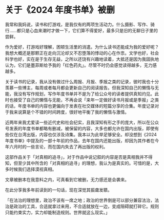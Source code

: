# 关于《2024 年度书单》被删

我常和我妈说，读书和打游戏，是我仅有的两项生活动力。什么摄影、写作、骑行……都只是心血来潮时才做一下，它们算不得爱好，最多只是旧的无聊日子里的尝鲜。

作为爱好，打游戏好理解，困顿生活里的消遣。为什么读书还能成为我的爱好呢？我想大概还是那颗正在走向沉沦却又不忍堕落的悸动的心在作祟。文学也好，社会科学也好，实在是于生存无益，之所以还饶有兴趣地读着，大抵还是因为我固执地认为，它们是墨菲斯给予我的「红色药丸」。尽管不时仍会感觉读得越多，无力感越多。

关于读书的记录，我从没有做过什么周报、月报、季报之类的记录，彼时我也十分羡慕一些博主，每周或者每月都会更新自己的阅读报告。但我深知自己的懒惰与无能，我没有写作规划，写作年度书单并不是为了给公众号的读者提供真知灼见。此时也接受了自己的懒惰与无能，不再会说「来年一定做好读书月报或是季报」之类的话，年度书单的内容也更偏向于发表在社交媒体的短篇分享的合集。年度记录对于我来说算是个不错的时间跨度，很好地平衡了我的懒惰与激情。

近两年来我尤爱读一些近代史和社会纪实，且我深知有形之手的庞大，所以在公众号发表的年度书单都略有删减，被保留的内容，大多也都允许在国内出版，即使有些仅在台湾出版，内容也仅涉及诗集。我本以为此举足够安全。却没想到《2024 年度书单》中提及的一部十年前的作品，去年在国内还能出版，却因为其作者在今年六月时的一些言论，而在国内失去了再出版的权利。

这部作品关于「对真相的追寻」，对于作品中说记叙的内容是否是真相我并不得知，但至少其中所含的「对真相的追寻」的理想，我认为是真实的。可惜的是，大多时候我们选择漠视真相。

文章被删本在我意料之内，可真看到它被删，无力感还是会袭来。

在此分享我多年前读到的一句话，现在深觉其振聋发聩。

「在法治的理想里，政治不该有一席之地；政治的世界倒是可以部分兼容法治，法治是政治的工具，合适就拿过来用，不合适就放在一边，变成阻碍就打碎它。规则只能约束实力，实力却能制造规则。世界就这么现实。」
